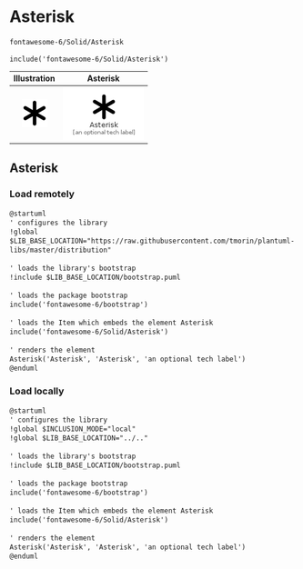 # Asterisk


```text
fontawesome-6/Solid/Asterisk
```

```text
include('fontawesome-6/Solid/Asterisk')
```



| Illustration | Asterisk |
| :---: | :---: |
| ![illustration for Illustration](../../fontawesome-6/Solid/Asterisk.png) | ![illustration for Asterisk](../../fontawesome-6/Solid/Asterisk.Local.png) |




## Asterisk

### Load remotely
```plantuml
@startuml
' configures the library
!global $LIB_BASE_LOCATION="https://raw.githubusercontent.com/tmorin/plantuml-libs/master/distribution"

' loads the library's bootstrap
!include $LIB_BASE_LOCATION/bootstrap.puml

' loads the package bootstrap
include('fontawesome-6/bootstrap')

' loads the Item which embeds the element Asterisk
include('fontawesome-6/Solid/Asterisk')

' renders the element
Asterisk('Asterisk', 'Asterisk', 'an optional tech label')
@enduml
```

### Load locally
```plantuml
@startuml
' configures the library
!global $INCLUSION_MODE="local"
!global $LIB_BASE_LOCATION="../.."

' loads the library's bootstrap
!include $LIB_BASE_LOCATION/bootstrap.puml

' loads the package bootstrap
include('fontawesome-6/bootstrap')

' loads the Item which embeds the element Asterisk
include('fontawesome-6/Solid/Asterisk')

' renders the element
Asterisk('Asterisk', 'Asterisk', 'an optional tech label')
@enduml
```

